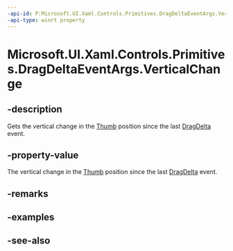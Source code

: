 ```yaml
---
-api-id: P:Microsoft.UI.Xaml.Controls.Primitives.DragDeltaEventArgs.VerticalChange
-api-type: winrt property
---
```


<!-- Property syntax
public double VerticalChange { get; }
-->

# Microsoft.UI.Xaml.Controls.Primitives.DragDeltaEventArgs.VerticalChange

## -description
Gets the vertical change in the [Thumb](thumb.md) position since the last [DragDelta](thumb_dragdelta.md) event.

## -property-value
The vertical change in the [Thumb](thumb.md) position since the last [DragDelta](thumb_dragdelta.md) event.

## -remarks

## -examples

## -see-also
